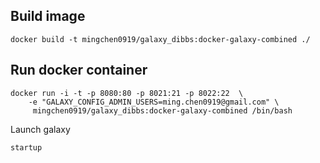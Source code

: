 ## Build image

```
docker build -t mingchen0919/galaxy_dibbs:docker-galaxy-combined ./ 
```



## Run docker container

```
docker run -i -t -p 8080:80 -p 8021:21 -p 8022:22  \
    -e "GALAXY_CONFIG_ADMIN_USERS=ming.chen0919@gmail.com" \
     mingchen0919/galaxy_dibbs:docker-galaxy-combined /bin/bash
```

Launch galaxy

```
startup
```

